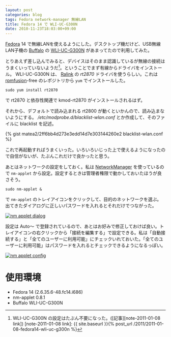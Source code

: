 ```yaml
---
layout: post
categories: blog
tags: Fedora network-manager 無線LAN
title: Fedora 14 で WLI-UC-G300N
date: 2010-11-23T18:03:00+09:00
---
```



[Fedora] 14 で無線LANを使えるようにした。デスクトップ機だけど、USB無線LAN子機の [Buffalo] の [WLI-UC-G300N] があまってたので利用してみた。

<!-- more -->

とりあえず差し込んでみると、デバイスはそのまま認識しているが無線の接続はうまくいっていないようだ[^note-2011-01-08]。ということでまず有線からドライバをインストール。 WLI-UC-G300N は、 [Ralink] の *rt2870* ドライバを使うらしい。これは [rpmfusion]-free のレポジトリから `yum` でインストールした。

```
sudo yum install rt2870
```


で rt2870 と依存性関連で kmod-rt2870 がインストールされるはず。

それから、デフォルトで読み込まれる rt2800 が動くといかんので、読み込まないようにする。 */etc/modprobe.d/blacklist-wlan.conf* とか作成して、そのファイルに blacklist を記述。

{% gist matea2/2ff6bb4d273e3edd14d7e303144260e2 blacklist-wlan.conf %}


これで再起動すればうまくいった。いろいろいじった上で使えるようになったので自信がないが、たぶんこれだけで良かったと思う。

あとはネットワークの設定をしておく。私は [NetworkManager] を使っているので `nm-applet` から設定。設定するときは管理者権限で動かしておいたほうが良さそう。

```
sudo nm-applet &
```


で `nm-applet` のトレイアイコンをクリックして、目的のネットワークを選ぶ。出てきたダイアログに正しいパスワードを入れるとそれだけでつながった。

[![nm applet dialog]][nm applet dialog link]


設定は Auto〜 で登録されているので、あとはお好みで修正しておけば良い。トレイアイコンの右クリックから「接続を編集する」で設定できる。私は「自動接続する」と「全てのユーザーに利用可能」にチェックいれておいた。「全てのユーザーに利用可能」はパスワードを入れるとチェックできるようになるっぽい。

[![nm applet config]][nm applet config link]


# 使用環境

+ Fedora 14 (2.6.35.6-48.fc14.i686)
+ nm-applet 0.8.1
+ Buffalo WLI-UC-G300N



[Fedora]: http://fedoraproject.org/
[Buffalo]: http://buffalo.jp/
[WLI-UC-G300N]: http://buffalo.jp/products/catalog/network/wli-uc-g300n/
[Ralink]: http://www.ralinktech.com/
[rpmfusion]: http://rpmfusion.org/
[NetworkManager]: http://projects.gnome.org/NetworkManager/

[nm applet dialog]: https://lh3.googleusercontent.com/-i_fKCdov2EkvtSyoPu36xPFwm8u6c0x2036fVfcNu2d02tO23cpqyvrcdsKB0h9wvpnOUJ9u3wF1p-dUKp1SLnVWbtY2MrkwPIF3PB9l7E0alucrkTQu41svp3bu6Gg0cF4Fcl6AQ=w400
[nm applet dialog link]: https://photos.google.com/share/AF1QipO3NgFWOxmpeVU_SNMD99LJN7lYKiV_l7tdb_cxphAqctxkx5weMLeNhBG6Sv5lKQ/photo/AF1QipPF-unJX4GsrakEsfFQN1B8yzASvPP9KvxBeVBs?key=UDM2SlNaOU81SGV0WVNxZUNuaWhzeHN0dXBBS3l3

[nm applet config]: https://lh3.googleusercontent.com/0p4ZXt1MW3SLBrVTvyMMs0MWnCa6csjCitxvp6N5nGfQJj-pEeof_hcyzqUjGTo1TKVcL_0_U-ORvbmpVCApueosxWLCS4M_8mj1T9uvZEb_DAaR_fkUJ-TC-LtO7cnOPipoayKaEg=w400
[nm applet config link]: https://photos.google.com/share/AF1QipO3NgFWOxmpeVU_SNMD99LJN7lYKiV_l7tdb_cxphAqctxkx5weMLeNhBG6Sv5lKQ/photo/AF1QipMZDGaxEeZAMd17TVLs8y8Qi7k3hmMv7sx7Pl2O?key=UDM2SlNaOU81SGV0WVNxZUNuaWhzeHN0dXBBS3l3

[^note-2011-01-08]: WLI-UC-G300N の設定はたぶん不要になった。([記事][note-2011-01-08 link])
[note-2011-01-08 link]: {{ site.baseurl }}{% post_url /2011/2011-01-08-fedora14-wli-uc-g300n %}
